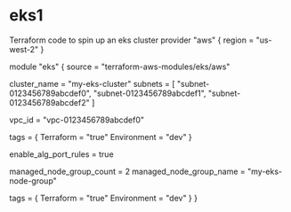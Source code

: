 # eks1
Terraform code to spin up an eks cluster 
provider "aws" {
  region = "us-west-2"
}

module "eks" {
  source = "terraform-aws-modules/eks/aws"

  cluster_name = "my-eks-cluster"
  subnets = [
    "subnet-0123456789abcdef0",
    "subnet-0123456789abcdef1",
    "subnet-0123456789abcdef2"
  ]

  vpc_id = "vpc-0123456789abcdef0"

  tags = {
    Terraform   = "true"
    Environment = "dev"
  }

  enable_alg_port_rules = true

  managed_node_group_count = 2
  managed_node_group_name   = "my-eks-node-group"

  tags = {
    Terraform   = "true"
    Environment = "dev"
  }
}
